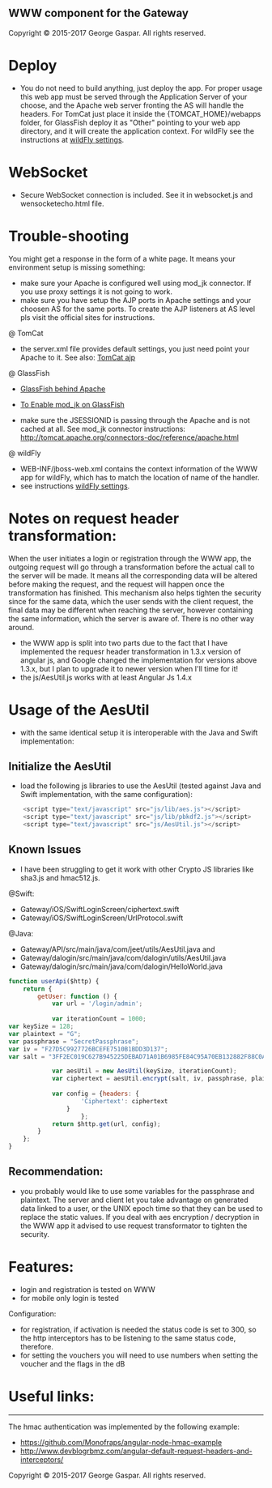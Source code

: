 WWW component for the Gateway
----

Copyright © 2015-2017 George Gaspar. All rights reserved.

# Deploy
- You do not need to build anything, just deploy the app. For proper usage this web app must be served through the Application Server of your choose, and the Apache web server fronting the AS will handle the headers. For TomCat just place it inside the {TOMCAT_HOME}/webapps folder, for GlassFish deploy it as "Other" pointing to your web app directory, and it will create the application context. For wildFly see the instructions at [wildFly settings](https://github.com/igeorge0902/Gateway/tree/master/API/wildFly).

# WebSocket
- Secure WebSocket connection is included. See it in websocket.js and wensocketecho.html file.

# Trouble-shooting
You might get a response in the form of a white page. It means your environment setup is missing something:

- make sure your Apache is configured well using mod_jk connector. If you use proxy settings it is not going to work.
- make sure you have setup the AJP ports in Apache settings and your choosen AS for the same ports. To create the AJP listeners at AS level pls visit the official sites for instructions.

@ TomCat
- the server.xml file provides default settings, you just need point your Apache to it. See also: [TomCat ajp](https://tomcat.apache.org/tomcat-9.0-doc/config/ajp.html)

@ GlassFish
- [GlassFish behind Apache](http://www.codefactorycr.com/glassfish-behind-apache.html)
- [To Enable mod_jk on GlassFish](https://docs.oracle.com/cd/E19798-01/821-1751/gixqw/index.html)

- make sure the JSESSIONID is passing through the Apache and is not cached at all. See mod_jk connector instructions: http://tomcat.apache.org/connectors-doc/reference/apache.html

@ wildFly
- WEB-INF/jboss-web.xml contains the context information of the WWW app for wildFly, which has to match the location of name of the handler. 
- see instructions [wildFly settings](https://github.com/igeorge0902/Gateway/tree/master/API/wildFly).

# Notes on request header transformation: 
When the user initiates a login or registration through the WWW app, the outgoing request will go through a transformation before the actual call to the server will be made. It means all the corresponding data will be altered before making the request, and the request will happen once the transformation has finished. This mechanism also helps tighten the security since for the same data, which the user sends with the client request, the final data may be different when reaching the server, however containing the same information, which the server is aware of. There is no other way around.  

- the WWW app is split into two parts due to the fact that I have implemented the requesr header transformation in 1.3.x version of angular js, and Google changed the implementation for versions above 1.3.x, but I plan to upgrade it to newer version when I'll time for it!
- the js/AesUtil.js works with at least Angular Js 1.4.x

# Usage of the AesUtil
- with the same identical setup it is interoperable with the Java and Swift implementation:

## Initialize the AesUtil
- load the following js libraries to use the AesUtil (tested against Java and Swift implementation, with the same configuration):

```javascript
    <script type="text/javascript" src="js/lib/aes.js"></script>
    <script type="text/javascript" src="js/lib/pbkdf2.js"></script>
    <script type="text/javascript" src="js/AesUtil.js"></script>
```

## Known Issues
- I have been struggling to get it work with other Crypto JS libraries like sha3.js and hmac512.js.

@Swift:
- Gateway/iOS/SwiftLoginScreen/ciphertext.swift
- Gateway/iOS/SwiftLoginScreen/UrlProtocol.swift

@Java:
- Gateway/API/src/main/java/com/jeet/utils/AesUtil.java
and
- Gateway/dalogin/src/main/java/com/dalogin/utils/AesUtil.java
- Gateway/dalogin/src/main/java/com/dalogin/HelloWorld.java

```javascript
function userApi($http) {
    return {
        getUser: function () {
            var url = '/login/admin';
            
            var iterationCount = 1000;
var keySize = 128;
var plaintext = "G";
var passphrase = "SecretPassphrase";
var iv = "F27D5C9927726BCEFE7510B1BDD3D137";
var salt = "3FF2EC019C627B945225DEBAD71A01B6985FE84C95A70EB132882F88C0A59A55";

            var aesUtil = new AesUtil(keySize, iterationCount);
            var ciphertext = aesUtil.encrypt(salt, iv, passphrase, plaintext);
            
            var config = {headers: {
                    'Ciphertext': ciphertext
                }
                    };
            return $http.get(url, config);
        }
    };
}
```

## Recommendation:
- you probably would like to use some variables for the passphrase and plaintext. The server and client let you take advantage on generated data linked to a user, or the UNIX epoch time so that they can be used to replace the static values. If you deal with aes encryption / decryption in the WWW app it advised to use request transformator to tighten the security. 

# Features:
- login and registration is tested on WWW
- for mobile only login is tested

Configuration:
- for registration, if activation is needed the status code is set to 300, so the http interceptors has to be listening to the same status code, therefore.
- for setting the vouchers you will need to use numbers when setting the voucher and the flags in the dB

# Useful links:
----
The hmac authentication was implemented by the following example:

- https://github.com/Monofraps/angular-node-hmac-example
- http://www.devblogrbmz.com/angular-default-request-headers-and-interceptors/

Copyright © 2015-2017 George Gaspar. All rights reserved.

